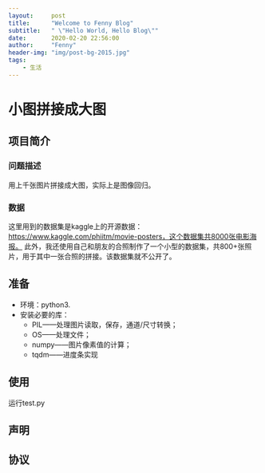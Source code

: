 ```yaml
---
layout:     post
title:      "Welcome to Fenny Blog"
subtitle:   " \"Hello World, Hello Blog\""
date:       2020-02-20 22:56:00
author:     "Fenny"
header-img: "img/post-bg-2015.jpg"
tags:
    - 生活
---
```


# 小图拼接成大图
## 项目简介
### 问题描述
用上千张图片拼接成大图，实际上是图像回归。
### 数据
这里用到的数据集是kaggle上的开源数据：https://www.kaggle.com/phiitm/movie-posters，这个数据集共8000张电影海报。
此外，我还使用自己和朋友的合照制作了一个小型的数据集，共800+张照片，用于其中一张合照的拼接。该数据集就不公开了。
## 准备
* 环境：python3.
* 安装必要的库：
  * PIL——处理图片读取，保存，通道/尺寸转换；
  * OS——处理文件；
  * numpy——图片像素值的计算；
  * tqdm——进度条实现
## 使用
运行test.py
## 声明

## 协议